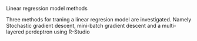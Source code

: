 Linear regression model methods

Three methods for traning a linear regresion model are investigated. Namely Stochastic gradient descent, mini-batch gradient descent and a multi-layered perdeptron using R-Studio

